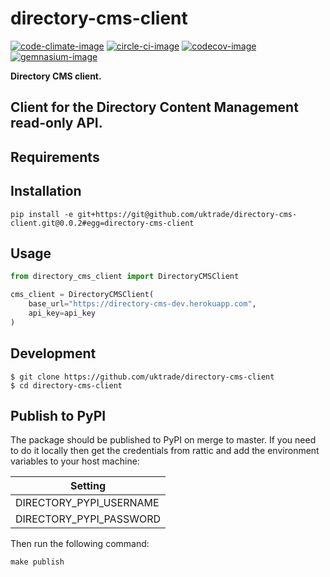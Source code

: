 # directory-cms-client

[![code-climate-image]][code-climate]
[![circle-ci-image]][circle-ci]
[![codecov-image]][codecov]
[![gemnasium-image]][gemnasium]

**Directory CMS client.**

Client for the Directory Content Management read-only API.
---

## Requirements

## Installation

```shell
pip install -e git+https://git@github.com/uktrade/directory-cms-client.git@0.0.2#egg=directory-cms-client
```

## Usage

```python
from directory_cms_client import DirectoryCMSClient

cms_client = DirectoryCMSClient(
    base_url="https://directory-cms-dev.herokuapp.com",
    api_key=api_key
)
```


## Development

    $ git clone https://github.com/uktrade/directory-cms-client
    $ cd directory-cms-client

## Publish to PyPI

The package should be published to PyPI on merge to master. If you need to do it locally then get the credentials from rattic and add the environment variables to your host machine:

| Setting                     |
| --------------------------- |
| DIRECTORY_PYPI_USERNAME     |
| DIRECTORY_PYPI_PASSWORD     |


Then run the following command:

    make publish


[code-climate-image]: https://codeclimate.com/github/uktrade/directory-cms-client/badges/issue_count.svg
[code-climate]: https://codeclimate.com/github/uktrade/directory-cms-client

[circle-ci-image]: https://circleci.com/gh/uktrade/directory-cms-client/tree/master.svg?style=svg
[circle-ci]: https://circleci.com/gh/uktrade/directory-cms-client/tree/master

[codecov-image]: https://codecov.io/gh/uktrade/directory-cms-client/branch/master/graph/badge.svg
[codecov]: https://codecov.io/gh/uktrade/directory-cms-client

[gemnasium-image]: https://gemnasium.com/badges/github.com/uktrade/directory-cms-client.svg
[gemnasium]: https://gemnasium.com/github.com/uktrade/directory-cms-client
